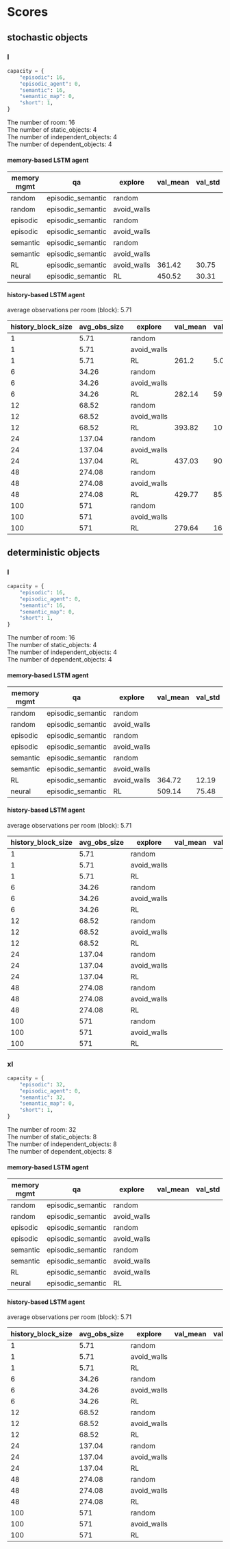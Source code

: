 # Scores

## stochastic objects

### l

```python
capacity = {
    "episodic": 16,
    "episodic_agent": 0,
    "semantic": 16,
    "semantic_map": 0,
    "short": 1,
}
```

The number of room: 16\
The number of static_objects: 4\
The number of independent_objects: 4\
The number of dependent_objects: 4

#### memory-based LSTM agent

| memory mgmt | qa                | explore     | val_mean | val_std | test_mean | test_std | num_params |
| ----------- | ----------------- | ----------- | -------- | ------- | --------- | -------- | ---------- |
| random      | episodic_semantic | random      |          |         | 211.26    | 9.17     |            |
| random      | episodic_semantic | avoid_walls |          |         | 258.51    | 6.79     |            |
| episodic    | episodic_semantic | random      |          |         | 105.78    | 3.20     |            |
| episodic    | episodic_semantic | avoid_walls |          |         | 148.32    | 1.62     |            |
| semantic    | episodic_semantic | random      |          |         | 117.68    | 2.57     |            |
| semantic    | episodic_semantic | avoid_walls |          |         | 147.16    | 5.71     |            |
| RL          | episodic_semantic | avoid_walls | 361.42   | 30.75   | 341.7     | 34.94    | 210,564    |
| neural      | episodic_semantic | RL          | 450.52   | 30.31   | 442.7     | 50.45    | 144,134    |

#### history-based LSTM agent

average observations per room (block): 5.71

| history_block_size | avg_obs_size | explore     | val_mean | val_std | test_mean | test_std | num_params |
| ------------------ | ------------ | ----------- | -------- | ------- | --------- | -------- | ---------- |
| 1                  | 5.71         | random      |          |         | 55.8      | 26.46    |            |
| 1                  | 5.71         | avoid_walls |          |         | 62.0      | 20.24    |            |
| 1                  | 5.71         | RL          | 261.2    | 5.08    | 214.94    | 19.94    | 302,598    |
| 6                  | 34.26        | random      |          |         | 143.4     | 43.34    |            |
| 6                  | 34.26        | avoid_walls |          |         | 238.8     | 52.76    |            |
| 6                  | 34.26        | RL          | 282.14   | 59.24   | 309.62    | 63.30    | 302,598    |
| 12                 | 68.52        | random      |          |         | 207.6     | 54.04    |            |
| 12                 | 68.52        | avoid_walls |          |         | 239.8     | 106.87   |            |
| 12                 | 68.52        | RL          | 393.82   | 109.58  | 377.94    | 113.98   | 302,598    |
| 24                 | 137.04       | random      |          |         | 272.8     | 74.70    |            |
| 24                 | 137.04       | avoid_walls |          |         | 385.8     | 133.21   |            |
| 24                 | 137.04       | RL          | 437.03   | 90.85   | 396.43    | 87.84    | 302,598    |
| 48                 | 274.08       | random      |          |         | 361.0     | 103.62   |            |
| 48                 | 274.08       | avoid_walls |          |         | 474.8     | 59.63    |            |
| 48                 | 274.08       | RL          | 429.77   | 85.48   | 379.97    | 95.76    | 302,598    |
| 100                | 571          | random      |          |         | 417.6     | 143.32   |            |
| 100                | 571          | avoid_walls |          |         | 498.6     | 61.25    |            |
| 100                | 571          | RL          | 279.64   | 161.38  | 246.26    | 160.85   | 302,598    |

## deterministic objects

### l

```python
capacity = {
    "episodic": 16,
    "episodic_agent": 0,
    "semantic": 16,
    "semantic_map": 0,
    "short": 1,
}
```

The number of room: 16\
The number of static_objects: 4\
The number of independent_objects: 4\
The number of dependent_objects: 4

#### memory-based LSTM agent

| memory mgmt | qa                | explore     | val_mean | val_std | test_mean | test_std | num_params |
| ----------- | ----------------- | ----------- | -------- | ------- | --------- | -------- | ---------- |
| random      | episodic_semantic | random      |          |         | 188.98    | 15.01    |            |
| random      | episodic_semantic | avoid_walls |          |         | 196.49    | 12.12    |            |
| episodic    | episodic_semantic | random      |          |         | 104.3     | 7.21     |            |
| episodic    | episodic_semantic | avoid_walls |          |         | 110.38    | 4.94     |            |
| semantic    | episodic_semantic | random      |          |         | 96.58     | 15.83    |            |
| semantic    | episodic_semantic | avoid_walls |          |         | 227.94    | 4.11     |            |
| RL          | episodic_semantic | avoid_walls | 364.72   | 12.19   | 337.9     | 51.35    | 206,339    |
| neural      | episodic_semantic | RL          | 509.14   | 75.48   | 507.91    | 93.42    | 206,469    |

#### history-based LSTM agent

average observations per room (block): 5.71

| history_block_size | avg_obs_size | explore     | val_mean | val_std | test_mean | test_std | num_params |
| ------------------ | ------------ | ----------- | -------- | ------- | --------- | -------- | ---------- |
| 1                  | 5.71         | random      |          |         |           |          |            |
| 1                  | 5.71         | avoid_walls |          |         |           |          |            |
| 1                  | 5.71         | RL          |          |         |           |          |            |
| 6                  | 34.26        | random      |          |         |           |          |            |
| 6                  | 34.26        | avoid_walls |          |         |           |          |            |
| 6                  | 34.26        | RL          |          |         |           |          |            |
| 12                 | 68.52        | random      |          |         |           |          |            |
| 12                 | 68.52        | avoid_walls |          |         |           |          |            |
| 12                 | 68.52        | RL          |          |         |           |          |            |
| 24                 | 137.04       | random      |          |         |           |          |            |
| 24                 | 137.04       | avoid_walls |          |         |           |          |            |
| 24                 | 137.04       | RL          |          |         |           |          |            |
| 48                 | 274.08       | random      |          |         |           |          |            |
| 48                 | 274.08       | avoid_walls |          |         |           |          |            |
| 48                 | 274.08       | RL          |          |         |           |          |            |
| 100                | 571          | random      |          |         |           |          |            |
| 100                | 571          | avoid_walls |          |         |           |          |            |
| 100                | 571          | RL          |          |         |           |          |            |

### xl

```python
capacity = {
    "episodic": 32,
    "episodic_agent": 0,
    "semantic": 32,
    "semantic_map": 0,
    "short": 1,
}
```

The number of room: 32\
The number of static_objects: 8\
The number of independent_objects: 8\
The number of dependent_objects: 8

#### memory-based LSTM agent

| memory mgmt | qa                | explore     | val_mean | val_std | test_mean | test_std | num_params |
| ----------- | ----------------- | ----------- | -------- | ------- | --------- | -------- | ---------- |
| random      | episodic_semantic | random      |          |         |           |          |            |
| random      | episodic_semantic | avoid_walls |          |         |           |          |            |
| episodic    | episodic_semantic | random      |          |         |           |          |            |
| episodic    | episodic_semantic | avoid_walls |          |         |           |          |            |
| semantic    | episodic_semantic | random      |          |         |           |          |            |
| semantic    | episodic_semantic | avoid_walls |          |         |           |          |            |
| RL          | episodic_semantic | avoid_walls |          |         |           |          |            |
| neural      | episodic_semantic | RL          |          |         |           |          |            |

#### history-based LSTM agent

average observations per room (block): 5.71

| history_block_size | avg_obs_size | explore     | val_mean | val_std | test_mean | test_std | num_params |
| ------------------ | ------------ | ----------- | -------- | ------- | --------- | -------- | ---------- |
| 1                  | 5.71         | random      |          |         |           |          |            |
| 1                  | 5.71         | avoid_walls |          |         |           |          |            |
| 1                  | 5.71         | RL          |          |         |           |          |            |
| 6                  | 34.26        | random      |          |         |           |          |            |
| 6                  | 34.26        | avoid_walls |          |         |           |          |            |
| 6                  | 34.26        | RL          |          |         |           |          |            |
| 12                 | 68.52        | random      |          |         |           |          |            |
| 12                 | 68.52        | avoid_walls |          |         |           |          |            |
| 12                 | 68.52        | RL          |          |         |           |          |            |
| 24                 | 137.04       | random      |          |         |           |          |            |
| 24                 | 137.04       | avoid_walls |          |         |           |          |            |
| 24                 | 137.04       | RL          |          |         |           |          |            |
| 48                 | 274.08       | random      |          |         |           |          |            |
| 48                 | 274.08       | avoid_walls |          |         |           |          |            |
| 48                 | 274.08       | RL          |          |         |           |          |            |
| 100                | 571          | random      |          |         |           |          |            |
| 100                | 571          | avoid_walls |          |         |           |          |            |
| 100                | 571          | RL          |          |         |           |          |            |
